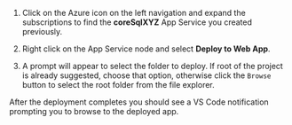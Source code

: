 1. Click on the Azure icon on the left navigation and expand the subscriptions to find the **coreSqlXYZ** App Service you created previously.

1. Right click on the App Service node and select **Deploy to Web App**.

1. A prompt will appear to select the folder to deploy.  If root of the project is already suggested, choose that option, otherwise click the `Browse` button to select the root folder from the file explorer.

After the deployment completes you should see a VS Code notification prompting you to browse to the deployed app.